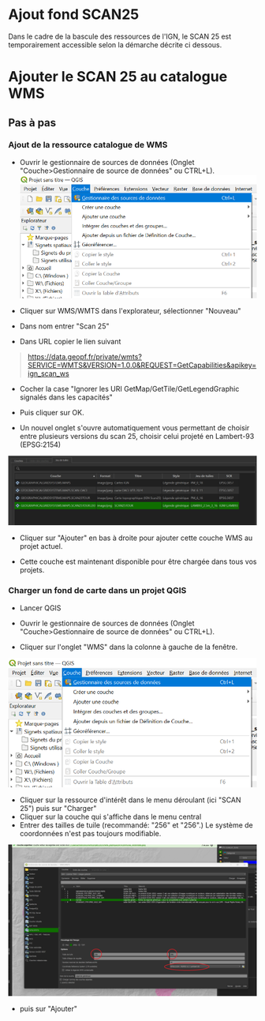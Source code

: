 # Ajout fond SCAN25
Dans le cadre de la bascule des ressources de l'IGN, le SCAN 25 est temporairement accessible selon la démarche décrite ci dessous.

<!--  https://geoservices.ign.fr/documentation/services/utilisation-sig/tutoriel-qgis/gpf-wms-wmts-donneesnonlibres 

Cette solution est temporaire, et cessera de fonctionner dès la fin de la bascule des ressources de l'ign sur la géoplateforme. Quand cela arrivera, le nouveau mode d'accès au SAN25 vous sera communiqué.
--> 

# Ajouter le SCAN 25 au catalogue WMS


## Pas à pas

### Ajout de la ressource catalogue de WMS

 
- Ouvrir le gestionnaire de sources de données (Onglet "Couche>Gestionnaire de source de données" ou CTRL+L). 
![](./img/gestionnaire_sources.png)

- Cliquer sur WMS/WMTS dans l'explorateur, sélectionner "Nouveau" 

- Dans nom entrer "Scan 25"
- Dans URL copier le lien suivant
> https://data.geopf.fr/private/wmts?SERVICE=WMTS&VERSION=1.0.0&REQUEST=GetCapabilities&apikey=ign_scan_ws

<!--
- Il faut ensuite cliquer sur la petite croix verte dans l'encadré "Athentification"

![](./img/croix_verte_nouveau_wms.png)

- Puis entrer les données comme dans l'image ci dessous après avoir cliqué à nouveau sur la petite croix verte: 
	- Nom: Scan25
	- clé d'en-tête: apikey
	- Valeur d'en-tête: ign_scan_ws
![](./img/detail_params_scan25.png)
--> 
- Cocher la case "Ignorer les URI GetMap/GetTile/GetLegendGraphic signalés dans les capacités"

-  Puis cliquer sur OK. 


- Un nouvel onglet s'ouvre automatiquement vous permettant de choisir entre plusieurs versions du scan 25, choisir celui projeté en Lambert-93 (EPSG:2154)

![](./img/selection_scan25_wms.png)

- Cliquer sur "Ajouter" en bas à droite pour ajouter cette couche WMS au projet actuel.

- Cette couche est maintenant disponible pour être chargée dans tous vos projets.




### Charger un fond de carte dans un projet QGIS

- Lancer QGIS
 
- Ouvrir le gestionnaire de sources de données (Onglet "Couche>Gestionnaire de source de données" ou CTRL+L). 

- Cliquer sur l'onglet "WMS" dans la colonne à gauche de la fenêtre.

![](./img/gestionnaire_sources.png)

- Cliquer sur la ressource d'intérêt dans le menu déroulant (ici "SCAN 25") puis sur "Charger"
- Cliquer sur la couche qui s'affiche dans le menu central
- Entrer des tailles de tuile (recommandé: "256" et "256".) Le système de coordonnées n'est pas toujours modifiable.

![](./img/ajout_wms_parametres.png)

- puis sur "Ajouter"


